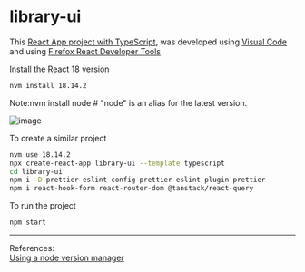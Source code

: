 # library-ui

This [React App project with TypeScript](https://create-react-app.dev/docs/adding-typescript/), was developed using [Visual Code](https://code.visualstudio.com/download) and using [Firefox React Developer Tools](https://addons.mozilla.org/en-GB/firefox/addon/react-devtools/)

Install the React 18 version
```bash
nvm install 18.14.2
```
Note:nvm install node # "node" is an alias for the latest version.

![image](https://user-images.githubusercontent.com/76512851/225034184-9b8176fd-2a71-45b0-8e5b-3b771b41cd36.png)


To create a similar project
```bash
nvm use 18.14.2
npx create-react-app library-ui --template typescript
cd library-ui
npm i -D prettier eslint-config-prettier eslint-plugin-prettier
npm i react-hook-form react-router-dom @tanstack/react-query
```

To run the project
```bash
npm start
```
<hr>

References:<br>
[Using a node version manager](https://npm.github.io/installation-setup-docs/installing/using-a-node-version-manager.html)<br>

